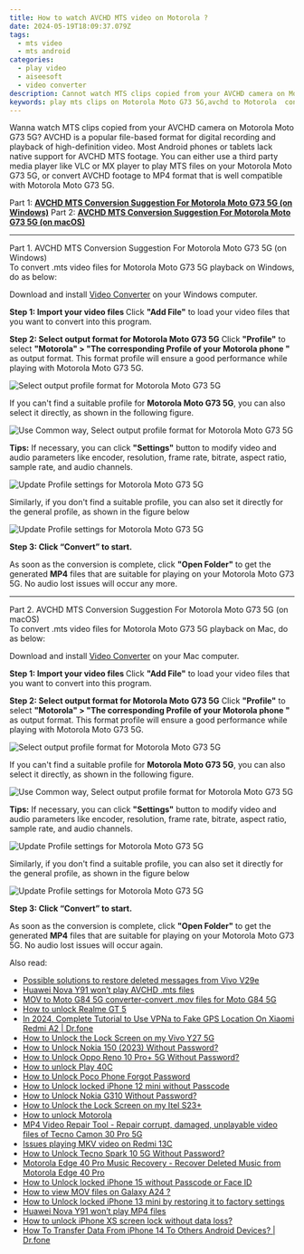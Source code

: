```yaml
---
title: How to watch AVCHD MTS video on Motorola ?
date: 2024-05-19T18:09:37.079Z
tags: 
  - mts video
  - mts android
categories: 
  - play video
  - aiseesoft
  - video converter
description: Cannot watch MTS clips copied from your AVCHD camera on Motorola Moto G73 5G? You can either use a third party media player like VLC or MX player to play MTS files on your Motorola Moto G73 5G, or convert AVCHD footage to MP4 format for Motorola Moto G73 5G playback. 
keywords: play mts clips on Motorola Moto G73 5G,avchd to Motorola  converter,convert avchd mts for Motorola ,mts converter for Motorola ,play avchd video on Moto G73 5G,play avchd on Motorola ,mts codec vlc android,mts video converter for android,mts file not supported in Motorola Moto G73 5G,video to mts codec converter for android,mts converter for android,best mts transcoder android
---
```



<div class="atpl-content atpl-for-aiseesoft-video-converter play-mts-on-android">

<div class="atpl-post-description-part-1">
<div class="tpl-content-sub-paragraph-normal">
  <p>
    Wanna watch MTS clips copied from your AVCHD camera on Motorola Moto G73 5G? AVCHD is a popular file-based format for digital recording and playback of high-definition video. Most Android phones or tablets lack native support for AVCHD MTS footage. You can either use a third party media player like VLC or MX player to play MTS files on your Motorola Moto G73 5G, or convert AVCHD footage to MP4 format that is well compatible with Motorola Moto G73 5G.
  </p>
</div>
</div>



<div class="atpl-post-device-model-description">
  
</div>

<div class="atpl-post-description-part-2">

</div>

Part 1: <strong><a href="#p1">AVCHD MTS Conversion Suggestion For Motorola Moto G73 5G (on Windows)</a></strong>
Part 2: <strong><a href="#p2">AVCHD MTS Conversion Suggestion For Motorola Moto G73 5G (on macOS)</a></strong>

<!-- Part 1 -->
<a id="p1" name="p1" ></a><hr>

<div class="atpl-step-part-style">Part 1. AVCHD MTS Conversion Suggestion For Motorola Moto G73 5G (on Windows)</div>
To convert .mts video files for Motorola Moto G73 5G playback on Windows, do as below:

Download and install <a class="atpl-step-content-a-style" href="https://tools.techidaily.com/aiseesoft-total-video-converter/" >Video Converter</a> on your Windows computer.

<strong>Step 1: Import your video files </strong>
Click <b>"Add File"</b> to load your video files that you want to convert into this program.

<strong>Step 2: Select output format for Motorola Moto G73 5G</strong>
Click <b>"Profile"</b> to select <b>"Motorola" > "The corresponding Profile of your Motorola phone "</b> as output format. This format profile will ensure a good performance while playing with Motorola Moto G73 5G.

<img src="https://tools.techidaily.com/images/apps/aiseesoft/video-converter/devices/moto/fv.mp4/win/profile-4.png" class="atpl-imgstyle" alt="Select output profile format for Motorola Moto G73 5G" />

If you can't find a suitable profile for **Motorola Moto G73 5G**, you can also select it directly, as shown in the following figure.

<img src="https://tools.techidaily.com/images/apps/aiseesoft/video-converter/devices/common_android/fv.mp4/win/profile.png" class="atpl-imgstyle" alt="Use Common way, Select output profile format for Motorola Moto G73 5G" />

<strong>Tips:</strong>
If necessary, you can click <b>"Settings"</b> button to modify video and audio parameters like encoder, resolution, frame rate, bitrate, aspect ratio, sample rate, and audio channels. 

<img src="https://tools.techidaily.com/images/apps/aiseesoft/video-converter/devices/moto/fv.mp4/win/settings-3.png" class="atpl-imgstyle"  alt="Update Profile settings for Motorola Moto G73 5G" />

Similarly, if you don't find a suitable profile, you can also set it directly for the general profile, as shown in the figure below

<img src="https://tools.techidaily.com/images/apps/aiseesoft/video-converter/devices/common_android/fv.mp4/win/settings.png" class="atpl-imgstyle"  alt="Update Profile settings for Motorola Moto G73 5G" />

<strong>Step 3: Click “Convert” to start.</strong>

As soon as the conversion is complete, click <b>"Open Folder"</b> to get the generated <b>MP4</b> files that are suitable for playing on your Motorola Moto G73 5G. No audio lost issues will occur any more.

<!-- Part 2 -->
<a id="p2" name="p2"></a><hr>

<div class="atpl-step-part-style">Part 2. AVCHD MTS Conversion Suggestion For Motorola Moto G73 5G (on macOS)</div>
To convert .mts video files for Motorola Moto G73 5G playback on Mac, do as below:

Download and install <a class="atpl-step-content-a-style" href="https://tools.techidaily.com/aiseesoft-total-video-converter/" >Video Converter</a> on your Mac computer.

<strong>Step 1: Import your video files </strong>
Click <b>"Add File"</b> to load your video files that you want to convert into this program.

<strong>Step 2: Select output format for Motorola Moto G73 5G</strong>
Click <b>"Profile"</b> to select <b>"Motorola" > "The corresponding Profile of your Motorola phone "</b> as output format. This format profile will ensure a good performance while playing with Motorola Moto G73 5G.

<img src="https://tools.techidaily.com/images/apps/aiseesoft/video-converter/devices/moto/fv.mp4/mac/profile.png" class="atpl-imgstyle" alt="Select output profile format for Motorola Moto G73 5G" />

If you can't find a suitable profile for **Motorola Moto G73 5G**, you can also select it directly, as shown in the following figure.

<img src="https://tools.techidaily.com/images/apps/aiseesoft/video-converter/devices/common_android/fv.mp4/mac/profile.png" class="atpl-imgstyle" alt="Use Common way, Select output profile format for Motorola Moto G73 5G" />

<strong>Tips:</strong>
If necessary, you can click <b>"Settings"</b> button to modify video and audio parameters like encoder, resolution, frame rate, bitrate, aspect ratio, sample rate, and audio channels. 

<img src="https://tools.techidaily.com/images/apps/aiseesoft/video-converter/devices/moto/fv.mp4/mac/settings.png" class="atpl-imgstyle"  alt="Update Profile settings for Motorola Moto G73 5G" />

Similarly, if you don't find a suitable profile, you can also set it directly for the general profile, as shown in the figure below

<img src="https://tools.techidaily.com/images/apps/aiseesoft/video-converter/devices/common_android/fv.mp4/win/settings.png" class="atpl-imgstyle"  alt="Update Profile settings for Motorola Moto G73 5G" />

<strong>Step 3: Click “Convert” to start.</strong>


As soon as the conversion is complete, click <b>"Open Folder"</b> to get the generated <b>MP4</b> files that are suitable for playing on your Motorola Moto G73 5G. No audio lost issues will occur again.


<ins class="adsbygoogle"
     style="display:block"
     data-ad-client="ca-pub-7571918770474297"
     data-ad-slot="8358498916"
     data-ad-format="auto"
     data-full-width-responsive="true"></ins>


</div>
<span class="atpl-alsoreadstyle">Also read:</span>
<div><ul>
<li><a href="https://review-topics.techidaily.com/possible-solutions-to-restore-deleted-messages-from-vivo-v29e-by-fonelab-android-recover-messages/" ><u>Possible solutions to restore deleted messages from Vivo V29e</u></a></li>
<li><a href="https://review-topics.techidaily.com/huawei-nova-y91-won-t-play-avchd-mts-files-by-aiseesoft-video-converter-play-mts-on-android/" ><u>Huawei Nova Y91 won’t play AVCHD .mts files</u></a></li>
<li><a href="https://review-topics.techidaily.com/mov-to-moto-g84-5g-converter-convert-mov-files-for-moto-g84-5g-by-aiseesoft-video-converter-play-mov-on-android/" ><u>MOV to Moto G84 5G converter-convert .mov files for Moto G84 5G</u></a></li>
<li><a href="https://review-topics.techidaily.com/how-to-unlock-realme-gt-5-by-drfone-android-unlock-android-unlock/" ><u>How to unlock Realme GT 5</u></a></li>
<li><a href="https://review-topics.techidaily.com/in-2024-complete-tutorial-to-use-vpna-to-fake-gps-location-on-xiaomi-redmi-a2-drfone-by-drfone-virtual-android/" ><u>In 2024, Complete Tutorial to Use VPNa to Fake GPS Location On Xiaomi Redmi A2 | Dr.fone</u></a></li>
<li><a href="https://review-topics.techidaily.com/how-to-unlock-the-lock-screen-on-my-vivo-y27-5g-by-drfone-android-unlock-android-unlock/" ><u>How to Unlock the Lock Screen on my Vivo Y27 5G</u></a></li>
<li><a href="https://review-topics.techidaily.com/how-to-unlock-nokia-150-2023-without-password-by-drfone-android-unlock-android-unlock/" ><u>How to Unlock Nokia 150 (2023) Without Password?</u></a></li>
<li><a href="https://review-topics.techidaily.com/how-to-unlock-oppo-reno-10-proplus-5g-without-password-by-drfone-android-unlock-android-unlock/" ><u>How to Unlock Oppo Reno 10 Pro+ 5G Without Password?</u></a></li>
<li><a href="https://review-topics.techidaily.com/how-to-unlock-play-40c-by-drfone-android-unlock-android-unlock/" ><u>How to unlock Play 40C</u></a></li>
<li><a href="https://review-topics.techidaily.com/how-to-unlock-poco-phone-forgot-password-by-drfone-android-unlock-android-unlock/" ><u>How to Unlock Poco Phone Forgot Password</u></a></li>
<li><a href="https://review-topics.techidaily.com/how-to-unlock-locked-iphone-12-mini-without-passcode-by-drfone-ios-unlock-ios-unlock/" ><u>How to Unlock locked iPhone 12 mini without Passcode</u></a></li>
<li><a href="https://review-topics.techidaily.com/how-to-unlock-nokia-g310-without-password-by-drfone-android-unlock-android-unlock/" ><u>How to Unlock Nokia G310 Without Password?</u></a></li>
<li><a href="https://review-topics.techidaily.com/how-to-unlock-the-lock-screen-on-my-itel-s23plus-by-drfone-android-unlock-android-unlock/" ><u>How to Unlock the Lock Screen on my Itel S23+</u></a></li>
<li><a href="https://review-topics.techidaily.com/how-to-unlock-motorola-by-drfone-android-unlock-android-unlock/" ><u>How to unlock Motorola</u></a></li>
<li><a href="https://review-topics.techidaily.com/mp4-video-repair-tool-repair-corrupt-damaged-unplayable-video-files-of-tecno-camon-30-pro-5g-by-stellar-video-repair-mobile-video-repair/" ><u>MP4 Video Repair Tool - Repair corrupt, damaged, unplayable video files of Tecno Camon 30 Pro 5G</u></a></li>
<li><a href="https://review-topics.techidaily.com/issues-playing-mkv-video-on-redmi-13c-by-aiseesoft-video-converter-play-mkv-on-android/" ><u>Issues playing MKV video on Redmi 13C</u></a></li>
<li><a href="https://review-topics.techidaily.com/how-to-unlock-tecno-spark-10-5g-without-password-by-drfone-android-unlock-android-unlock/" ><u>How to Unlock Tecno Spark 10 5G Without Password?</u></a></li>
<li><a href="https://review-topics.techidaily.com/motorola-edge-40-pro-music-recovery-recover-deleted-music-from-motorola-edge-40-pro-by-fonelab-android-recover-music/" ><u>Motorola Edge 40 Pro Music Recovery - Recover Deleted Music from Motorola Edge 40 Pro</u></a></li>
<li><a href="https://review-topics.techidaily.com/how-to-unlock-locked-iphone-15-without-passcode-or-face-id-by-drfone-ios-unlock-ios-unlock/" ><u>How to Unlock locked iPhone 15 without Passcode or Face ID</u></a></li>
<li><a href="https://review-topics.techidaily.com/how-to-view-mov-files-on-galaxy-a24-by-aiseesoft-video-converter-play-mov-on-android/" ><u>How to view MOV files on Galaxy A24 ?</u></a></li>
<li><a href="https://review-topics.techidaily.com/how-to-unlock-locked-iphone-13-mini-by-restoring-it-to-factory-settings-by-drfone-ios-unlock-ios-unlock/" ><u>How to Unlock locked iPhone 13 mini by restoring it to factory settings</u></a></li>
<li><a href="https://review-topics.techidaily.com/huawei-nova-y91-won-t-play-mp4-files-by-aiseesoft-video-converter-play-mp4-on-android/" ><u>Huawei Nova Y91 won’t play MP4 files</u></a></li>
<li><a href="https://review-topics.techidaily.com/how-to-unlock-iphone-xs-screen-lock-without-data-loss-by-drfone-ios-unlock-ios-unlock/" ><u>How to unlock iPhone XS screen lock without data loss?</u></a></li>
<li><a href="https://review-topics.techidaily.com/how-to-transfer-data-from-iphone-14-to-others-android-devices-drfone-by-drfone-transfer-data-from-ios-transfer-data-from-ios/" ><u>How To Transfer Data From iPhone 14 To Others Android Devices? | Dr.fone</u></a></li>
</ul></div>

<ins class="adsbygoogle"
    style="display:block"
    data-ad-format="autorelaxed"
    data-ad-client="ca-pub-7571918770474297"
    data-ad-slot="1223367746"></ins>


